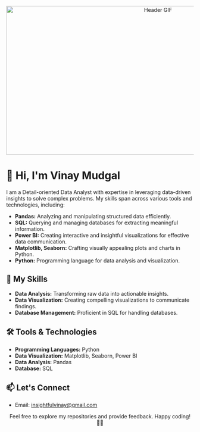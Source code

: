 <!-- Header Section -->
<p align="center">
  <img src="header.gif" alt="Header GIF" width="800" height="400">
</p>

# 👋 Hi, I'm Vinay Mudgal

I am a Detail-oriented Data Analyst with expertise in leveraging data-driven insights to solve complex problems. My skills span across various tools and technologies, including:

- **Pandas:** Analyzing and manipulating structured data efficiently.
- **SQL:** Querying and managing databases for extracting meaningful information.
- **Power BI:** Creating interactive and insightful visualizations for effective data communication.
- **Matplotlib, Seaborn:** Crafting visually appealing plots and charts in Python.
- **Python:** Programming language for data analysis and visualization.

<!-- Skills Section -->
## 🚀 My Skills

- **Data Analysis:** Transforming raw data into actionable insights.
- **Data Visualization:** Creating compelling visualizations to communicate findings.
- **Database Management:** Proficient in SQL for handling databases.

<!-- Tools Section -->
## 🛠️ Tools & Technologies

- **Programming Languages:** Python
- **Data Visualization:** Matplotlib, Seaborn, Power BI
- **Data Analysis:** Pandas
- **Database:** SQL

<!-- Connect Section -->
## 📫 Let's Connect

- Email: insightfulvinay@gmail.com 

<!-- Footer Section -->
<p align="center">
  Feel free to explore my repositories and provide feedback. Happy coding! 👨‍💻
</p>
